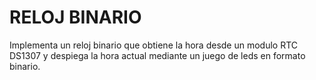 # RELOJ BINARIO

Implementa un reloj binario que obtiene la hora desde un modulo RTC DS1307 y despiega la hora actual mediante un juego de leds en formato binario.